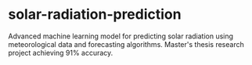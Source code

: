 # solar-radiation-prediction
Advanced machine learning model for predicting solar radiation using meteorological data and forecasting algorithms. Master's thesis research project achieving 91% accuracy.

